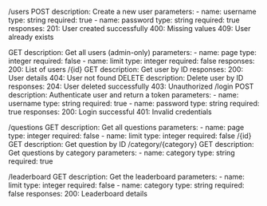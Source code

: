 /users
    POST
    description: Create a new user
    parameters:
        - name: username
          type: string
          required: true
        - name: password
          type: string
           required: true
    responses:
        201: User created successfully
        400: Missing values
        409: User already exists
      
  GET
    description: Get all users (admin-only)
    parameters:
        - name: page
        type: integer
        required: false
        - name: limit
        type: integer
        required: false
    responses:
        200: List of users
    /{id}
        GET
            description: Get user by ID
            responses:
                200: User details
                404: User not found
        DELETE
            description: Delete user by ID
            responses:
                204: User deleted successfully
                403: Unauthorized
    /login
        POST
            description: Authenticate user and return a token
            parameters:
                - name: username
                type: string
                required: true
                - name: password
                type: string
                required: true
          responses:
              200: Login successful
              401: Invalid credentials

/questions
    GET
        description: Get all questions
        parameters:
            - name: page
            type: integer
            required: false
            - name: limit
            type: integer
            required: false
    /{id}
        GET
            description: Get question by ID
    /category/{category}
        GET
            description: Get questions by category
            parameters:
                - name: category
                type: string
                required: true

/leaderboard
    GET
        description: Get the leaderboard
        parameters:
            - name: limit
            type: integer
            required: false
              - name: category
              type: string
              required: false
        responses:
            200: Leaderboard details
